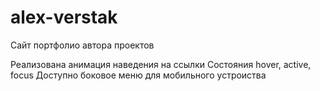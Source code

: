 ﻿# alex-verstak
Сайт портфолио автора проектов

Реализована анимация наведения на ссылки
Состояния hover, active, focus
Доступно боковое меню для мобильного устроиства
